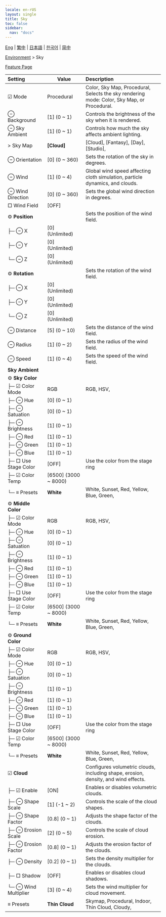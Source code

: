 ```yaml
---
locale: en-rUS
layout: single
title: Sky
toc: false
sidebar:
  nav: "docs"
---
```

[Eng](/dancexr/menu/2025.4/scene/sky) | [繁中](/tw/dancexr/menu/2025.4/scene/sky) | [日本語](/jp/dancexr/menu/2025.4/scene/sky) | [한국어](/kr/dancexr/menu/2025.4/scene/sky) | [简中](/zh/dancexr/menu/2025.4/scene/sky)

[Environment](../menu#Environment) > Sky



[Feature Page](/dancexr/features/sky)

| Setting | Value | Description |
| :--- | --- | :--- |
| ☑ Mode| Procedural | Color, Sky Map, Procedural, <br/>Selects the sky rendering mode: Color, Sky Map, or Procedural.
|  ⊖ Background| [1] (0 ~ 1) | Controls the brightness of the sky when it is rendered.
|  ⊖ Sky Ambient| [1] (0 ~ 1) | Controls how much the sky affects ambient lighting.
|  > Sky Map| **[Cloud]** | [Cloud], [Fantasy], [Day], [Studio],  |
|  ⊖ Orientation| [0] (0 ~ 360) | Sets the rotation of the sky in degrees.
|  ⊖ Wind| [1] (0 ~ 4) | Global wind speed affecting cloth simulation, particle dynamics, and clouds.
|  ⊖ Wind Direction| [0] (0 ~ 360) | Sets the global wind direction in degrees.
|  □ Wind Field| [OFF] | 
|  ⚙️ <b>Position</b>| | Sets the position of the wind field.
| ├─ ⊖ X| [0] (Unlimited) | 
| ├─ ⊖ Y| [0] (Unlimited) | 
| └─ ⊖ Z| [0] (Unlimited) | 
|  ⚙️ <b>Rotation</b>| | Sets the rotation of the wind field.
| ├─ ⊖ X| [0] (Unlimited) | 
| ├─ ⊖ Y| [0] (Unlimited) | 
| └─ ⊖ Z| [0] (Unlimited) | 
|  ⊖ Distance| [5] (0 ~ 10) | Sets the distance of the wind field.
|  ⊖ Radius| [1] (0 ~ 2) | Sets the radius of the wind field.
|  ⊖ Speed| [1] (0 ~ 4) | Sets the speed of the wind field.
|  <b>Sky Ambient</b>|| 
|  ⚙️ <b>Sky Color</b>| | 
| ├─ ☑ Color Mode| RGB | RGB, HSV, 
| ├─ ⊖ Hue| [0] (0 ~ 1) | 
| ├─ ⊖ Satuation| [0] (0 ~ 1) | 
| ├─ ⊖ Brightness| [1] (0 ~ 1) | 
| ├─ ⊖ Red| [1] (0 ~ 1) | 
| ├─ ⊖ Green| [1] (0 ~ 1) | 
| ├─ ⊖ Blue| [1] (0 ~ 1) | 
| ├─ □ Use Stage Color| [OFF] | Use the color from the stage ring
| ├─ ☑ Color Temp| [6500] (3000 ~ 8000) | 
| └─ ≡ Presets| **White** | White, Sunset, Red, Yellow, Blue, Green,  |
|  ⚙️ <b>Middle Color</b>| | 
| ├─ ☑ Color Mode| RGB | RGB, HSV, 
| ├─ ⊖ Hue| [0] (0 ~ 1) | 
| ├─ ⊖ Satuation| [0] (0 ~ 1) | 
| ├─ ⊖ Brightness| [1] (0 ~ 1) | 
| ├─ ⊖ Red| [1] (0 ~ 1) | 
| ├─ ⊖ Green| [1] (0 ~ 1) | 
| ├─ ⊖ Blue| [1] (0 ~ 1) | 
| ├─ □ Use Stage Color| [OFF] | Use the color from the stage ring
| ├─ ☑ Color Temp| [6500] (3000 ~ 8000) | 
| └─ ≡ Presets| **White** | White, Sunset, Red, Yellow, Blue, Green,  |
|  ⚙️ <b>Ground Color</b>| | 
| ├─ ☑ Color Mode| RGB | RGB, HSV, 
| ├─ ⊖ Hue| [0] (0 ~ 1) | 
| ├─ ⊖ Satuation| [0] (0 ~ 1) | 
| ├─ ⊖ Brightness| [1] (0 ~ 1) | 
| ├─ ⊖ Red| [1] (0 ~ 1) | 
| ├─ ⊖ Green| [1] (0 ~ 1) | 
| ├─ ⊖ Blue| [1] (0 ~ 1) | 
| ├─ □ Use Stage Color| [OFF] | Use the color from the stage ring
| ├─ ☑ Color Temp| [6500] (3000 ~ 8000) | 
| └─ ≡ Presets| **White** | White, Sunset, Red, Yellow, Blue, Green,  |
|  ☑ <b>Cloud</b>| | Configures volumetric clouds, including shape, erosion, density, and wind effects.
| ├─ ☑ Enable| [ON] | Enables or disables volumetric clouds.
| ├─ ⊖ Shape Scale| [1] (-1 ~ 2) | Controls the scale of the cloud shapes.
| ├─ ⊖ Shape Factor| [0.8] (0 ~ 1) | Adjusts the shape factor of the clouds.
| ├─ ⊖ Erosion Scale| [2] (0 ~ 5) | Controls the scale of cloud erosion.
| ├─ ⊖ Erosion Factor| [0.8] (0 ~ 1) | Adjusts the erosion factor of the clouds.
| ├─ ⊖ Density| [0.2] (0 ~ 1) | Sets the density multiplier for the clouds.
| ├─ □ Shadow| [OFF] | Enables or disables cloud shadows.
| └─ ⊖ Wind Multiplier| [3] (0 ~ 4) | Sets the wind multiplier for cloud movement.
|  ≡ Presets| **Thin Cloud** | Skymap, Procedural, Indoor, Thin Cloud, Cloudy,  |
